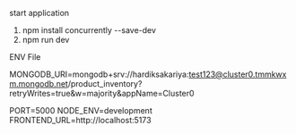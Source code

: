 start application

1. npm install concurrently --save-dev
2. npm run dev

ENV File

MONGODB_URI=mongodb+srv://hardiksakariya:test123@cluster0.tmmkwxm.mongodb.net/product_inventory?retryWrites=true&w=majority&appName=Cluster0

PORT=5000
NODE_ENV=development
FRONTEND_URL=http://localhost:5173
